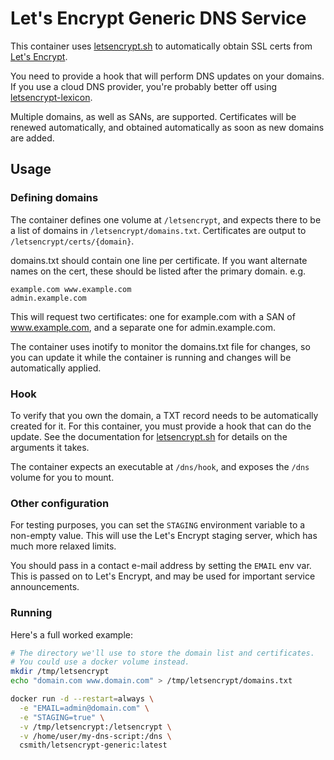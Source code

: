 # Let's Encrypt Generic DNS Service

This container uses [letsencrypt.sh](https://github.com/lukas2511/letsencrypt.sh)
to automatically obtain SSL certs from [Let's Encrypt](https://letsencrypt.org/).

You need to provide a hook that will perform DNS updates on your domains.
If you use a cloud DNS provider, you're probably better off using
[letsencrypt-lexicon](https://github.com/csmith/letsencrypt-lexicon).

Multiple domains, as well as SANs, are supported. Certificates will be
renewed automatically, and obtained automatically as soon as new domains
are added.

## Usage

### Defining domains

The container defines one volume at `/letsencrypt`, and expects there to be
a list of domains in `/letsencrypt/domains.txt`. Certificates are output to
`/letsencrypt/certs/{domain}`.

domains.txt should contain one line per certificate. If you want alternate
names on the cert, these should be listed after the primary domain. e.g.

```
example.com www.example.com
admin.example.com
```

This will request two certificates: one for example.com with a SAN of
www.example.com, and a separate one for admin.example.com.

The container uses inotify to monitor the domains.txt file for changes,
so you can update it while the container is running and changes will be
automatically applied.

### Hook 

To verify that you own the domain, a TXT record needs to be automatically
created for it. For this container, you must provide a hook that can do
the update. See the documentation for
[letsencrypt.sh](https://github.com/lukas2511/letsencrypt.sh) for details
on the arguments it takes.

The container expects an executable at `/dns/hook`, and exposes the 
`/dns` volume for you to mount.

### Other configuration

For testing purposes, you can set the `STAGING` environment variable to
a non-empty value. This will use the Let's Encrypt staging server, which
has much more relaxed limits.

You should pass in a contact e-mail address by setting the `EMAIL` env var.
This is passed on to Let's Encrypt, and may be used for important service
announcements.

### Running

Here's a full worked example:

```bash
# The directory we'll use to store the domain list and certificates.
# You could use a docker volume instead.
mkdir /tmp/letsencrypt
echo "domain.com www.domain.com" > /tmp/letsencrypt/domains.txt

docker run -d --restart=always \
  -e "EMAIL=admin@domain.com" \
  -e "STAGING=true" \
  -v /tmp/letsencrypt:/letsencrypt \
  -v /home/user/my-dns-script:/dns \
  csmith/letsencrypt-generic:latest
```

